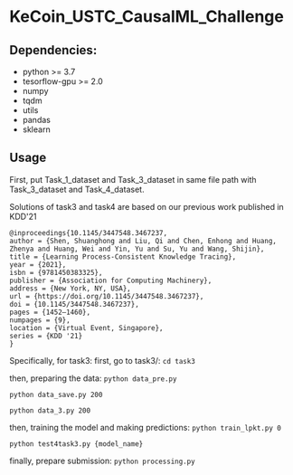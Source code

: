 # KeCoin_USTC_CausalML_Challenge

## Dependencies:

- python >= 3.7
- tesorflow-gpu >= 2.0 
- numpy
- tqdm
- utils
- pandas
- sklearn

## Usage

First, put Task_1_dataset and Task_3_dataset in same file path with Task_3_dataset and Task_4_dataset.

Solutions of task3 and task4 are based on our previous work published in KDD'21
```
@inproceedings{10.1145/3447548.3467237,
author = {Shen, Shuanghong and Liu, Qi and Chen, Enhong and Huang, Zhenya and Huang, Wei and Yin, Yu and Su, Yu and Wang, Shijin},
title = {Learning Process-Consistent Knowledge Tracing},
year = {2021},
isbn = {9781450383325},
publisher = {Association for Computing Machinery},
address = {New York, NY, USA},
url = {https://doi.org/10.1145/3447548.3467237},
doi = {10.1145/3447548.3467237},
pages = {1452–1460},
numpages = {9},
location = {Virtual Event, Singapore},
series = {KDD '21}
}
```
Specifically, for task3: 
first, go to task3/:
`cd task3`

then, preparing the data:
`python data_pre.py`


`python data_save.py 200`

`python data_3.py 200`

then, training the model and making predictions:
`python train_lpkt.py 0`

`python test4task3.py {model_name}`

finally, prepare submission:
`python processing.py`
